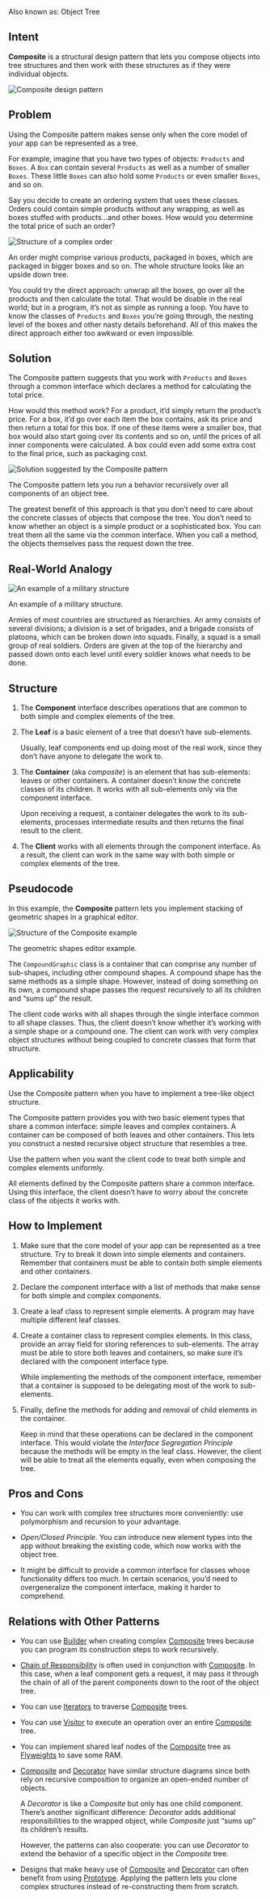 Also known as: Object Tree

## Intent

**Composite** is a structural design pattern that lets you compose objects into tree structures and then work with these structures as if they were individual objects.

![Composite design pattern](https://refactoring.guru/images/patterns/content/composite/composite.png)

## Problem

Using the Composite pattern makes sense only when the core model of your app can be represented as a tree.

For example, imagine that you have two types of objects: `Products` and `Boxes`. A `Box` can contain several `Products` as well as a number of smaller `Boxes`. These little `Boxes` can also hold some `Products` or even smaller `Boxes`, and so on.

Say you decide to create an ordering system that uses these classes. Orders could contain simple products without any wrapping, as well as boxes stuffed with products...and other boxes. How would you determine the total price of such an order?

![Structure of a complex order](https://refactoring.guru/images/patterns/diagrams/composite/problem-en.png)

An order might comprise various products, packaged in boxes, which are packaged in bigger boxes and so on. The whole structure looks like an upside down tree.

You could try the direct approach: unwrap all the boxes, go over all the products and then calculate the total. That would be doable in the real world; but in a program, it’s not as simple as running a loop. You have to know the classes of `Products` and `Boxes` you’re going through, the nesting level of the boxes and other nasty details beforehand. All of this makes the direct approach either too awkward or even impossible.

## Solution

The Composite pattern suggests that you work with `Products` and `Boxes` through a common interface which declares a method for calculating the total price.

How would this method work? For a product, it’d simply return the product’s price. For a box, it’d go over each item the box contains, ask its price and then return a total for this box. If one of these items were a smaller box, that box would also start going over its contents and so on, until the prices of all inner components were calculated. A box could even add some extra cost to the final price, such as packaging cost.

![Solution suggested by the Composite pattern](https://refactoring.guru/images/patterns/content/composite/composite-comic-1-en.png)

The Composite pattern lets you run a behavior recursively over all components of an object tree.

The greatest benefit of this approach is that you don’t need to care about the concrete classes of objects that compose the tree. You don’t need to know whether an object is a simple product or a sophisticated box. You can treat them all the same via the common interface. When you call a method, the objects themselves pass the request down the tree.

## Real-World Analogy

![An example of a military structure](https://refactoring.guru/images/patterns/diagrams/composite/live-example.png)

An example of a military structure.

Armies of most countries are structured as hierarchies. An army consists of several divisions; a division is a set of brigades, and a brigade consists of platoons, which can be broken down into squads. Finally, a squad is a small group of real soldiers. Orders are given at the top of the hierarchy and passed down onto each level until every soldier knows what needs to be done.

## Structure

1.  The **Component** interface describes operations that are common to both simple and complex elements of the tree.
    
2.  The **Leaf** is a basic element of a tree that doesn’t have sub-elements.
    
    Usually, leaf components end up doing most of the real work, since they don’t have anyone to delegate the work to.
    
3.  The **Container** (aka _composite_) is an element that has sub-elements: leaves or other containers. A container doesn’t know the concrete classes of its children. It works with all sub-elements only via the component interface.
    
    Upon receiving a request, a container delegates the work to its sub-elements, processes intermediate results and then returns the final result to the client.
    
4.  The **Client** works with all elements through the component interface. As a result, the client can work in the same way with both simple or complex elements of the tree.
    

## Pseudocode

In this example, the **Composite** pattern lets you implement stacking of geometric shapes in a graphical editor.

![Structure of the Composite example](https://refactoring.guru/images/patterns/diagrams/composite/example.png)

The geometric shapes editor example.

The `CompoundGraphic` class is a container that can comprise any number of sub-shapes, including other compound shapes. A compound shape has the same methods as a simple shape. However, instead of doing something on its own, a compound shape passes the request recursively to all its children and “sums up” the result.

The client code works with all shapes through the single interface common to all shape classes. Thus, the client doesn’t know whether it’s working with a simple shape or a compound one. The client can work with very complex object structures without being coupled to concrete classes that form that structure.

## Applicability

Use the Composite pattern when you have to implement a tree-like object structure.

The Composite pattern provides you with two basic element types that share a common interface: simple leaves and complex containers. A container can be composed of both leaves and other containers. This lets you construct a nested recursive object structure that resembles a tree.

Use the pattern when you want the client code to treat both simple and complex elements uniformly.

All elements defined by the Composite pattern share a common interface. Using this interface, the client doesn’t have to worry about the concrete class of the objects it works with.

## How to Implement

1.  Make sure that the core model of your app can be represented as a tree structure. Try to break it down into simple elements and containers. Remember that containers must be able to contain both simple elements and other containers.
    
2.  Declare the component interface with a list of methods that make sense for both simple and complex components.
    
3.  Create a leaf class to represent simple elements. A program may have multiple different leaf classes.
    
4.  Create a container class to represent complex elements. In this class, provide an array field for storing references to sub-elements. The array must be able to store both leaves and containers, so make sure it’s declared with the component interface type.
    
    While implementing the methods of the component interface, remember that a container is supposed to be delegating most of the work to sub-elements.
    
5.  Finally, define the methods for adding and removal of child elements in the container.
    
    Keep in mind that these operations can be declared in the component interface. This would violate the _Interface Segregation Principle_ because the methods will be empty in the leaf class. However, the client will be able to treat all the elements equally, even when composing the tree.
    

## Pros and Cons

-   You can work with complex tree structures more conveniently: use polymorphism and recursion to your advantage.
-   _Open/Closed Principle_. You can introduce new element types into the app without breaking the existing code, which now works with the object tree.

-   It might be difficult to provide a common interface for classes whose functionality differs too much. In certain scenarios, you’d need to overgeneralize the component interface, making it harder to comprehend.

## Relations with Other Patterns

-   You can use [Builder](https://refactoring.guru/pattern/builder) when creating complex [Composite](https://refactoring.guru/pattern/composite) trees because you can program its construction steps to work recursively.
    
-   [Chain of Responsibility](https://refactoring.guru/pattern/chain-of-responsibility) is often used in conjunction with [Composite](https://refactoring.guru/pattern/composite). In this case, when a leaf component gets a request, it may pass it through the chain of all of the parent components down to the root of the object tree.
    
-   You can use [Iterators](https://refactoring.guru/pattern/iterator) to traverse [Composite](https://refactoring.guru/pattern/composite) trees.
    
-   You can use [Visitor](https://refactoring.guru/pattern/visitor) to execute an operation over an entire [Composite](https://refactoring.guru/pattern/composite) tree.
    
-   You can implement shared leaf nodes of the [Composite](https://refactoring.guru/pattern/composite) tree as [Flyweights](https://refactoring.guru/pattern/flyweight) to save some RAM.
    
-   [Composite](https://refactoring.guru/pattern/composite) and [Decorator](https://refactoring.guru/pattern/decorator) have similar structure diagrams since both rely on recursive composition to organize an open-ended number of objects.
    
    A _Decorator_ is like a _Composite_ but only has one child component. There’s another significant difference: _Decorator_ adds additional responsibilities to the wrapped object, while _Composite_ just “sums up” its children’s results.
    
    However, the patterns can also cooperate: you can use _Decorator_ to extend the behavior of a specific object in the _Composite_ tree.
    
-   Designs that make heavy use of [Composite](https://refactoring.guru/pattern/composite) and [Decorator](https://refactoring.guru/pattern/decorator) can often benefit from using [Prototype](https://refactoring.guru/pattern/prototype). Applying the pattern lets you clone complex structures instead of re-constructing them from scratch.